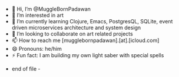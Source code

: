 - 👋 Hi, I’m @MuggleBornPadawan
- 👀 I’m interested in art
- 🌱 I’m currently learning Clojure, Emacs, PostgresQL, SQLite, event driven microservices architecture and system design 
- 💞️ I’m looking to collaborate on art related projects
- 📫 How to reach me [mugglebornpadawan].[at].[icloud.com]
- 😄 Pronouns: he/him
- ⚡ Fun fact: I am building my own light saber with special spells

<!---
MuggleBornPadawan/MuggleBornPadawan is a ✨ special ✨ repository because its `README.md` (this file) appears on your GitHub profile.
You can click the Preview link to take a look at your changes.
--->
- end of file - 